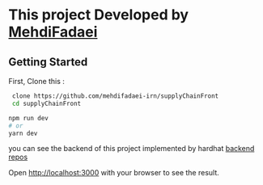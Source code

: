 # This project Developed by [MehdiFadaei](https://github.com/mehdifadaei-irn/)

## Getting Started

First, Clone this :

```bash
 clone https://github.com/mehdifadaei-irn/supplyChainFront
 cd supplyChainFront
```

```bash
npm run dev
# or
yarn dev
```

you can see the backend of this project implemented by hardhat [backend repos](https://github.com/mehdifadaei-irn/SupplyChain-hardhat)

Open [http://localhost:3000](http://localhost:3000) with your browser to see the result.
